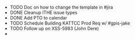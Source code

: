 - TODO Doc on how to change the template in #jira
- DONE Cleanup ITHE issue types
- DONE Add PTO to calendar
- TODO Schedule Building KATTCC Prod Req w/ #gpis-jake
- TODO Follow up on XSS-5983 (John Dere)
-